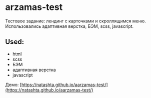 # arzamas-test
Тестовое задание: лендинг с карточками и скроллящимся меню. Использовались адаптивная верстка, БЭМ, scss, javascript.

## Used:

* html
* scss
* БЭМ
* адаптивная верстка
* javascript


Демо: [https://natashta.github.io/aarzamas-test/](https://natashta.github.io/aarzamas-test/)
